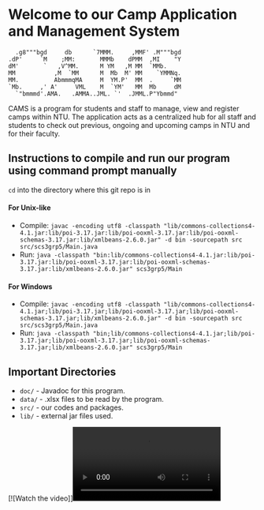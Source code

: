 # Welcome to our Camp Application and Management System

```
  .g8"""bgd     db      `7MMM.     ,MMF' .M"""bgd
.dP'     `M    ;MM:       MMMb    dPMM  ,MI    "Y
dM'       `   ,V^MM.      M YM   ,M MM  `MMb.    
MM           ,M  `MM      M  Mb  M' MM    `YMMNq.
MM.          AbmmmqMA     M  YM.P'  MM  .     `MM
`Mb.     ,' A'     VML    M  `YM'   MM  Mb     dM
  `"bmmmd'.AMA.   .AMMA..JML. `'  .JMML.P"Ybmmd"
```

CAMS is a program for students and staff to manage, view and register camps within NTU. The application acts as a centralized hub for all staff and students to check out previous, ongoing and upcoming camps in NTU and for their faculty.

## Instructions to compile and run our program using command prompt manually
`cd` into the directory where this git repo is in

#### For Unix-like
- Compile: `javac -encoding utf8 -classpath "lib/commons-collections4-4.1.jar:lib/poi-3.17.jar:lib/poi-ooxml-3.17.jar:lib/poi-ooxml-schemas-3.17.jar:lib/xmlbeans-2.6.0.jar" -d bin -sourcepath src src/scs3grp5/Main.java`
- Run: `java -classpath "bin:lib/commons-collections4-4.1.jar:lib/poi-3.17.jar:lib/poi-ooxml-3.17.jar:lib/poi-ooxml-schemas-3.17.jar:lib/xmlbeans-2.6.0.jar" scs3grp5/Main`

#### For Windows
- Compile: `javac -encoding utf8 -classpath "lib/commons-collections4-4.1.jar;lib/poi-3.17.jar;lib/poi-ooxml-3.17.jar;lib/poi-ooxml-schemas-3.17.jar;lib/xmlbeans-2.6.0.jar" -d bin -sourcepath src src/scs3grp5/Main.java`
- Run: `java -classpath "bin;lib/commons-collections4-4.1.jar;lib/poi-3.17.jar;lib/poi-ooxml-3.17.jar;lib/poi-ooxml-schemas-3.17.jar;lib/xmlbeans-2.6.0.jar" scs3grp5/Main`

## Important Directories
- `doc/` - Javadoc for this program.  
- `data/` - .xlsx files to be read by the program.  
- `src/` - our codes and packages.  
- `lib/` - external jar files used.  



[![Watch the video]]<video controls src="https://github.com/ye-chuan/sc2002-project/blob/main/Camp%20Application%20and%20Management%20System%20(CAMs)%202024-10-13%2021-31-37.mp4" title="(https://raw.githubusercontent.com/username/repository/branch/path/to/video.mp4)"></video>